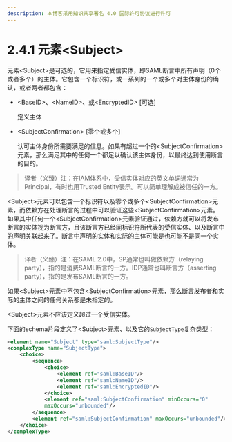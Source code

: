 ```yaml
---
description: 本博客采用知识共享署名 4.0 国际许可协议进行许可
---
```


# 2.4.1 元素\<Subject>

元素\<Subject>是可选的，它用来指定受信实体，即SAML断言中所有声明（0个或者多个）的主体。它包含一个标识符，或一系列的一个或多个对主体身份的确认，或者两者都包含：

*   \<BaseID>、\<NameID>、或\<EncryptedID> \[可选]

    定义主体
*   \<SubjectConfirmation> \[零个或多个]

    认可主体身份所需要满足的信息。如果有超过一个的\<SubjectConfirmation>元素，那么满足其中的任何一个都足以确认该主体身份，以最终达到使用断言的目的。

> 译者（义臻）注：在IAM体系中，受信实体对应的英文单词通常为Principal，有时也用Trusted Entity表示。可以简单理解成被信任的一方。

\<Subject>元素可以包含一个标识符以及零个或多个\<SubjectConfirmation>元素，而依赖方在处理断言的过程中可以验证这些\<SubjectConfirmation>元素。如果其中任何一个\<SubjectConfirmation>元素验证通过，依赖方就可以将发布断言的实体视为断言方，且该断言方已经同标识符所代表的受信实体、以及断言中的声明关联起来了。断言中声明的实体和实际的主体可能是也可能不是同一个实体。

> 译者（义臻）注：在SAML 2.0中，SP通常也叫做依赖方（relaying party），指的是消费SAML断言的一方。IDP通常也叫断言方（asserting party），指的是发布SAML断言的一方。

如果\<Subject>元素中不包含\<SubjectConfirmation>元素，那么断言发布者和实际的主体之间的任何关系都是未指定的。

\<Subject>元素不应该定义超过一个受信实体。

下面的schema片段定义了\<Subject>元素、以及它的`SubjectType`复杂类型：

```xml
<element name="Subject" type="saml:SubjectType"/>
<complexType name="SubjectType">
    <choice>
        <sequence>
            <choice>
                <element ref="saml:BaseID"/>
                <element ref="saml:NameID"/>
                <element ref="saml:EncryptedID"/>
            </choice>
            <element ref="saml:SubjectConfirmation" minOccurs="0"
            maxOccurs="unbounded"/>
        </sequence>
        <element ref="saml:SubjectConfirmation" maxOccurs="unbounded"/>
    </choice>
</complexType>
```
